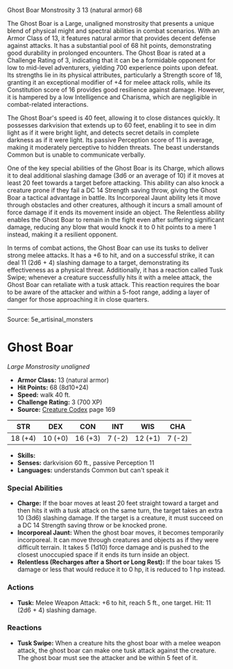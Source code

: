 <MonsterName/>Ghost Boar</MonsterName>
<CreatureType/>Monstrosity</CreatureType>
<CR/>3</CR>
<AC/>13 (natural armor)</AC>
<HP/>68</HP>
<summary>The Ghost Boar is a Large, unaligned monstrosity that presents a unique blend of physical might and spectral abilities in combat scenarios. With an Armor Class of 13, it features natural armor that provides decent defense against attacks. It has a substantial pool of 68 hit points, demonstrating good durability in prolonged encounters. The Ghost Boar is rated at a Challenge Rating of 3, indicating that it can be a formidable opponent for low to mid-level adventurers, yielding 700 experience points upon defeat. Its strengths lie in its physical attributes, particularly a Strength score of 18, granting it an exceptional modifier of +4 for melee attack rolls, while its Constitution score of 16 provides good resilience against damage. However, it is hampered by a low Intelligence and Charisma, which are negligible in combat-related interactions.</summary>

<detail>

The Ghost Boar's speed is 40 feet, allowing it to close distances quickly. It possesses darkvision that extends up to 60 feet, enabling it to see in dim light as if it were bright light, and detects secret details in complete darkness as if it were light. Its passive Perception score of 11 is average, making it moderately perceptive to hidden threats. The beast understands Common but is unable to communicate verbally.

One of the key special abilities of the Ghost Boar is its Charge, which allows it to deal additional slashing damage (3d6 or an average of 10) if it moves at least 20 feet towards a target before attacking. This ability can also knock a creature prone if they fail a DC 14 Strength saving throw, giving the Ghost Boar a tactical advantage in battle. Its Incorporeal Jaunt ability lets it move through obstacles and other creatures, although it incurs a small amount of force damage if it ends its movement inside an object. The Relentless ability enables the Ghost Boar to remain in the fight even after suffering significant damage, reducing any blow that would knock it to 0 hit points to a mere 1 instead, making it a resilient opponent.

In terms of combat actions, the Ghost Boar can use its tusks to deliver strong melee attacks. It has a +6 to hit, and on a successful strike, it can deal 11 (2d6 + 4) slashing damage to a target, demonstrating its effectiveness as a physical threat. Additionally, it has a reaction called Tusk Swipe; whenever a creature successfully hits it with a melee attack, the Ghost Boar can retaliate with a tusk attack. This reaction requires the boar to be aware of the attacker and within a 5-foot range, adding a layer of danger for those approaching it in close quarters.</detail>



---

Source: 5e_artisinal_monsters

# Ghost Boar

*Large* *Monstrosity* *unaligned*

- **Armor Class:** 13 (natural armor)
- **Hit Points:** 68 (8d10+24)
- **Speed:** walk 40 ft.
- **Challenge Rating:** 3 (700 XP)
- **Source:** [Creature Codex](https://koboldpress.com/kpstore/product/creature-codex-for-5th-edition-dnd) page 169

| STR | DEX | CON | INT | WIS | CHA |
| --- | --- | --- | --- | --- | --- |
| 18 (+4) | 10 (+0) | 16 (+3) | 7 (-2) | 12 (+1) | 7 (-2) |

- **Skills:** 
- **Senses:** darkvision 60 ft., passive Perception 11
- **Languages:** understands Common but can't speak it

### Special Abilities

- **Charge:** If the boar moves at least 20 feet straight toward a target and then hits it with a tusk attack on the same turn, the target takes an extra 10 (3d6) slashing damage. If the target is a creature, it must succeed on a DC 14 Strength saving throw or be knocked prone.
- **Incorporeal Jaunt:** When the ghost boar moves, it becomes temporarily incorporeal. It can move through creatures and objects as if they were difficult terrain. It takes 5 (1d10) force damage and is pushed to the closest unoccupied space if it ends its turn inside an object.
- **Relentless (Recharges after a Short or Long Rest):** If the boar takes 15 damage or less that would reduce it to 0 hp, it is reduced to 1 hp instead.

### Actions

- **Tusk:** Melee Weapon Attack: +6 to hit, reach 5 ft., one target. Hit: 11 (2d6 + 4) slashing damage.

### Reactions

- **Tusk Swipe:** When a creature hits the ghost boar with a melee weapon attack, the ghost boar can make one tusk attack against the creature. The ghost boar must see the attacker and be within 5 feet of it.




